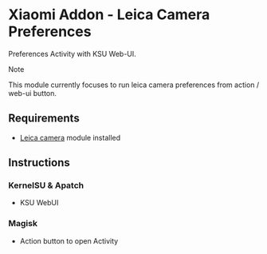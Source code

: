 # Xiaomi Addon - Leica Camera Preferences
Preferences Activity with KSU Web-UI.

> [!NOTE]
> This module currently focuses to run leica camera preferences from action / web-ui button.

## Requirements
- [Leica camera](https://devuploads.com/users/ItzDFPlyer) module installed

## Instructions
### KernelSU & Apatch
- KSU WebUI

### Magisk
- Action button to open Activity
